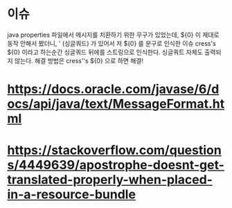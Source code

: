 # 이슈
java properties 파일에서 메시지를 치환하기 위한 무구가 있었는데, ${0} 이 제대로 동작 안해서 봤더니, ' (싱글쿼드) 가 있어서 저 ${0} 를 문구로 인식한 이슈 
cress's ${0} 이라고 하는순간 싱글쿼드 뒤에를 스트링으로 인식한다. 싱글쿼트 자체도 출력되지 않는다. 
해결 방법은 cress''s ${0} 으로 하면 해결!


# https://docs.oracle.com/javase/6/docs/api/java/text/MessageFormat.html
# https://stackoverflow.com/questions/4449639/apostrophe-doesnt-get-translated-properly-when-placed-in-a-resource-bundle